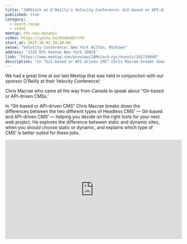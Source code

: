 ```yaml
---
title: "JAMStack at O'Reilly's Velocity Conference: Git-based or API-driven CMSs"
published: true
category:
  - event-recap
  - video
meetup: the-new-dynamic
video: https://youtu.be/KX4G49ZrvY0
start_at: 2017-10-02 18:30:00
venue: "Velocity Conference: New York Hilton, Midtown"
address: '1335 6th Avenue New York 10019'
link: "https://www.meetup.com/preview/JAMstack-nyc/events/242739848"
description: "In “Git-based or API-driven CMS” Chris Macrae breaks down the differences between the two different types of Headless CMS’ — Git-based and API-driven CMS’ — helping you decide on the right tools for your next web project."
---
```

We had a great time at our last Meetup that was held in conjunction with our sponsor O'Reilly at their Velocity Conference!

Chris Macrae who came all the way from Canada to speak about "Git-based or API-driven CMSs.’

In “Git-based or API-driven CMS” Chris Macrae breaks down the differences between the two different types of Headless CMS’ — Git-based and API-driven CMS’ — helping you decide on the right tools for your next web project. He explores the difference between static and dynamic sites, when you should choose static or dynamic, and explains which type of CMS’ is better suited for these jobs.


<div class="embed-container">
<iframe width="560" height="315" src="https://www.youtube.com/embed/KX4G49ZrvY0" frameborder="0" allowfullscreen></iframe>
</div>
